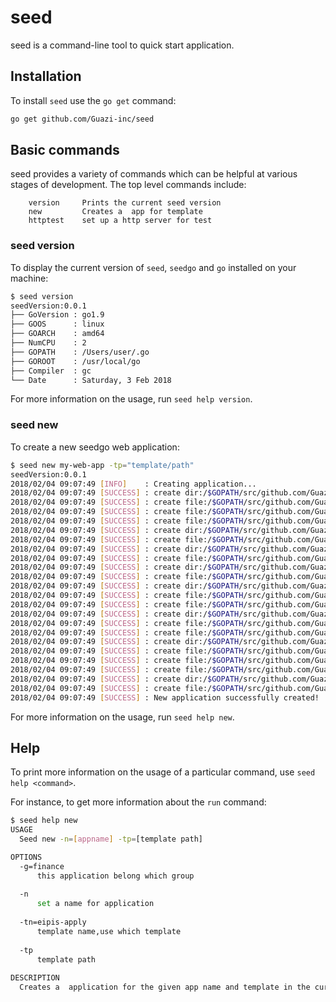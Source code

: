 seed
===

seed is a command-line tool to quick start  application.

## Installation

To install `seed` use the `go get` command:

```bash
go get github.com/Guazi-inc/seed
```

## Basic commands

seed provides a variety of commands which can be helpful at various stages of development. The top level commands include:

```
    version     Prints the current seed version
    new         Creates a  app for template
    httptest    set up a http server for test

```

### seed version

To display the current version of `seed`, `seedgo` and `go` installed on your machine:

```bash
$ seed version
seedVersion:0.0.1
├── GoVersion : go1.9
├── GOOS      : linux
├── GOARCH    : amd64
├── NumCPU    : 2
├── GOPATH    : /Users/user/.go
├── GOROOT    : /usr/local/go
├── Compiler  : gc
└── Date      : Saturday, 3 Feb 2018
```
For more information on the usage, run `seed help version`.

### seed new

To create a new seedgo web application:

```bash
$ seed new my-web-app -tp="template/path"
seedVersion:0.0.1
2018/02/04 09:07:49 [INFO]    : Creating application...
2018/02/04 09:07:49 [SUCCESS] : create dir:/$GOPATH/src/github.com/Guazi-inc/seed/explame/
2018/02/04 09:07:49 [SUCCESS] : create file:/$GOPATH/src/github.com/Guazi-inc/seed/explame/.gitgnore
2018/02/04 09:07:49 [SUCCESS] : create file:/$GOPATH/src/github.com/Guazi-inc/seed/explame/.gitlab-ci.yml
2018/02/04 09:07:49 [SUCCESS] : create file:/$GOPATH/src/github.com/Guazi-inc/seed/explame/README.md
2018/02/04 09:07:49 [SUCCESS] : create dir:/$GOPATH/src/github.com/Guazi-inc/seed/explame/cmd/consumer/
2018/02/04 09:07:49 [SUCCESS] : create file:/$GOPATH/src/github.com/Guazi-inc/seed/explame/cmd/consumer/main.go
2018/02/04 09:07:49 [SUCCESS] : create dir:/$GOPATH/src/github.com/Guazi-inc/seed/explame/cmd/grpcserver/
2018/02/04 09:07:49 [SUCCESS] : create file:/$GOPATH/src/github.com/Guazi-inc/seed/explame/cmd/grpcserver/main.go
2018/02/04 09:07:49 [SUCCESS] : create dir:/$GOPATH/src/github.com/Guazi-inc/seed/explame/cmd/grpcweb/
2018/02/04 09:07:49 [SUCCESS] : create file:/$GOPATH/src/github.com/Guazi-inc/seed/explame/cmd/grpcweb/main.go
2018/02/04 09:07:49 [SUCCESS] : create dir:/$GOPATH/src/github.com/Guazi-inc/seed/explame/databases/
2018/02/04 09:07:49 [SUCCESS] : create file:/$GOPATH/src/github.com/Guazi-inc/seed/explame/databases/init-tables.py
2018/02/04 09:07:49 [SUCCESS] : create file:/$GOPATH/src/github.com/Guazi-inc/seed/explame/databases/init.sql
2018/02/04 09:07:49 [SUCCESS] : create dir:/$GOPATH/src/github.com/Guazi-inc/seed/explame/fixtures/apply/
2018/02/04 09:07:49 [SUCCESS] : create file:/$GOPATH/src/github.com/Guazi-inc/seed/explame/fixtures/apply/user.yml
2018/02/04 09:07:49 [SUCCESS] : create file:/$GOPATH/src/github.com/Guazi-inc/seed/explame/gometalinter.json
2018/02/04 09:07:49 [SUCCESS] : create dir:/$GOPATH/src/github.com/Guazi-inc/seed/explame/model/
2018/02/04 09:07:49 [SUCCESS] : create file:/$GOPATH/src/github.com/Guazi-inc/seed/explame/model/user.go
2018/02/04 09:07:49 [SUCCESS] : create file:/$GOPATH/src/github.com/Guazi-inc/seed/explame/model/user_test.go
2018/02/04 09:07:49 [SUCCESS] : create file:/$GOPATH/src/github.com/Guazi-inc/seed/explame/requirements.txt
2018/02/04 09:07:49 [SUCCESS] : create dir:/$GOPATH/src/github.com/Guazi-inc/seed/explame/service/
2018/02/04 09:07:49 [SUCCESS] : create file:/$GOPATH/src/github.com/Guazi-inc/seed/explame/service/preaudit-service.go
2018/02/04 09:07:49 [SUCCESS] : New application successfully created!


```

For more information on the usage, run `seed help new`.

## Help

To print more information on the usage of a particular command, use `seed help <command>`.

For instance, to get more information about the `run` command:

```bash
$ seed help new
USAGE
  Seed new -n=[appname] -tp=[template path]

OPTIONS
  -g=finance
      this application belong which group
  
  -n
      set a name for application
  
  -tn=eipis-apply
      template name,use which template
  
  -tp
      template path
  
DESCRIPTION
  Creates a  application for the given app name and template in the current directory.
```